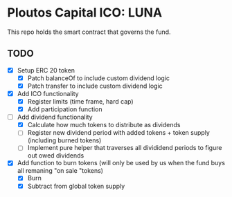 # Ploutos Capital ICO: LUNA

This repo holds the smart contract that governs the fund.

## TODO

- [x] Setup ERC 20 token
  - [x] Patch balanceOf to include custom dividend logic
  - [x] Patch transfer to include custom dividend logic
- [x] Add ICO functionality
  - [x] Register limits (time frame, hard cap)
  - [x] Add participation function
- [ ] Add dividend functionality
  - [x] Calculate how much tokens to distribute as dividends
  - [ ] Register new dividend period with added tokens + token supply (including burned tokens)
  - [ ] Implement pure helper that traverses all divididend periods to figure out owed dividends
- [x] Add function to burn tokens (will only be used by us when the fund buys all remaning "on sale "tokens)
  - [x] Burn
  - [x] Subtract from global token supply